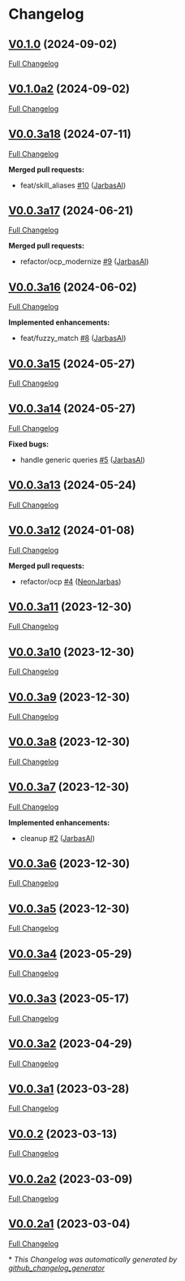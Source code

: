 # Changelog

## [V0.1.0](https://github.com/OpenVoiceOS/skill-ovos-local-media/tree/V0.1.0) (2024-09-02)

[Full Changelog](https://github.com/OpenVoiceOS/skill-ovos-local-media/compare/V0.1.0a2...V0.1.0)

## [V0.1.0a2](https://github.com/OpenVoiceOS/skill-ovos-local-media/tree/V0.1.0a2) (2024-09-02)

[Full Changelog](https://github.com/OpenVoiceOS/skill-ovos-local-media/compare/V0.0.3a18...V0.1.0a2)

## [V0.0.3a18](https://github.com/OpenVoiceOS/skill-ovos-local-media/tree/V0.0.3a18) (2024-07-11)

[Full Changelog](https://github.com/OpenVoiceOS/skill-ovos-local-media/compare/V0.0.3a17...V0.0.3a18)

**Merged pull requests:**

- feat/skill\_aliases [\#10](https://github.com/OpenVoiceOS/skill-ovos-local-media/pull/10) ([JarbasAl](https://github.com/JarbasAl))

## [V0.0.3a17](https://github.com/OpenVoiceOS/skill-ovos-local-media/tree/V0.0.3a17) (2024-06-21)

[Full Changelog](https://github.com/OpenVoiceOS/skill-ovos-local-media/compare/V0.0.3a16...V0.0.3a17)

**Merged pull requests:**

- refactor/ocp\_modernize [\#9](https://github.com/OpenVoiceOS/skill-ovos-local-media/pull/9) ([JarbasAl](https://github.com/JarbasAl))

## [V0.0.3a16](https://github.com/OpenVoiceOS/skill-ovos-local-media/tree/V0.0.3a16) (2024-06-02)

[Full Changelog](https://github.com/OpenVoiceOS/skill-ovos-local-media/compare/V0.0.3a15...V0.0.3a16)

**Implemented enhancements:**

- feat/fuzzy\_match [\#8](https://github.com/OpenVoiceOS/skill-ovos-local-media/pull/8) ([JarbasAl](https://github.com/JarbasAl))

## [V0.0.3a15](https://github.com/OpenVoiceOS/skill-ovos-local-media/tree/V0.0.3a15) (2024-05-27)

[Full Changelog](https://github.com/OpenVoiceOS/skill-ovos-local-media/compare/V0.0.3a14...V0.0.3a15)

## [V0.0.3a14](https://github.com/OpenVoiceOS/skill-ovos-local-media/tree/V0.0.3a14) (2024-05-27)

[Full Changelog](https://github.com/OpenVoiceOS/skill-ovos-local-media/compare/V0.0.3a13...V0.0.3a14)

**Fixed bugs:**

- handle generic queries [\#5](https://github.com/OpenVoiceOS/skill-ovos-local-media/pull/5) ([JarbasAl](https://github.com/JarbasAl))

## [V0.0.3a13](https://github.com/OpenVoiceOS/skill-ovos-local-media/tree/V0.0.3a13) (2024-05-24)

[Full Changelog](https://github.com/OpenVoiceOS/skill-ovos-local-media/compare/V0.0.3a12...V0.0.3a13)

## [V0.0.3a12](https://github.com/OpenVoiceOS/skill-ovos-local-media/tree/V0.0.3a12) (2024-01-08)

[Full Changelog](https://github.com/OpenVoiceOS/skill-ovos-local-media/compare/V0.0.3a11...V0.0.3a12)

**Merged pull requests:**

- refactor/ocp [\#4](https://github.com/OpenVoiceOS/skill-ovos-local-media/pull/4) ([NeonJarbas](https://github.com/NeonJarbas))

## [V0.0.3a11](https://github.com/OpenVoiceOS/skill-ovos-local-media/tree/V0.0.3a11) (2023-12-30)

[Full Changelog](https://github.com/OpenVoiceOS/skill-ovos-local-media/compare/V0.0.3a10...V0.0.3a11)

## [V0.0.3a10](https://github.com/OpenVoiceOS/skill-ovos-local-media/tree/V0.0.3a10) (2023-12-30)

[Full Changelog](https://github.com/OpenVoiceOS/skill-ovos-local-media/compare/V0.0.3a9...V0.0.3a10)

## [V0.0.3a9](https://github.com/OpenVoiceOS/skill-ovos-local-media/tree/V0.0.3a9) (2023-12-30)

[Full Changelog](https://github.com/OpenVoiceOS/skill-ovos-local-media/compare/V0.0.3a8...V0.0.3a9)

## [V0.0.3a8](https://github.com/OpenVoiceOS/skill-ovos-local-media/tree/V0.0.3a8) (2023-12-30)

[Full Changelog](https://github.com/OpenVoiceOS/skill-ovos-local-media/compare/V0.0.3a7...V0.0.3a8)

## [V0.0.3a7](https://github.com/OpenVoiceOS/skill-ovos-local-media/tree/V0.0.3a7) (2023-12-30)

[Full Changelog](https://github.com/OpenVoiceOS/skill-ovos-local-media/compare/V0.0.3a6...V0.0.3a7)

**Implemented enhancements:**

- cleanup [\#2](https://github.com/OpenVoiceOS/skill-ovos-local-media/pull/2) ([JarbasAl](https://github.com/JarbasAl))

## [V0.0.3a6](https://github.com/OpenVoiceOS/skill-ovos-local-media/tree/V0.0.3a6) (2023-12-30)

[Full Changelog](https://github.com/OpenVoiceOS/skill-ovos-local-media/compare/V0.0.3a5...V0.0.3a6)

## [V0.0.3a5](https://github.com/OpenVoiceOS/skill-ovos-local-media/tree/V0.0.3a5) (2023-12-30)

[Full Changelog](https://github.com/OpenVoiceOS/skill-ovos-local-media/compare/V0.0.3a4...V0.0.3a5)

## [V0.0.3a4](https://github.com/OpenVoiceOS/skill-ovos-local-media/tree/V0.0.3a4) (2023-05-29)

[Full Changelog](https://github.com/OpenVoiceOS/skill-ovos-local-media/compare/V0.0.3a3...V0.0.3a4)

## [V0.0.3a3](https://github.com/OpenVoiceOS/skill-ovos-local-media/tree/V0.0.3a3) (2023-05-17)

[Full Changelog](https://github.com/OpenVoiceOS/skill-ovos-local-media/compare/V0.0.3a2...V0.0.3a3)

## [V0.0.3a2](https://github.com/OpenVoiceOS/skill-ovos-local-media/tree/V0.0.3a2) (2023-04-29)

[Full Changelog](https://github.com/OpenVoiceOS/skill-ovos-local-media/compare/V0.0.3a1...V0.0.3a2)

## [V0.0.3a1](https://github.com/OpenVoiceOS/skill-ovos-local-media/tree/V0.0.3a1) (2023-03-28)

[Full Changelog](https://github.com/OpenVoiceOS/skill-ovos-local-media/compare/V0.0.2...V0.0.3a1)

## [V0.0.2](https://github.com/OpenVoiceOS/skill-ovos-local-media/tree/V0.0.2) (2023-03-13)

[Full Changelog](https://github.com/OpenVoiceOS/skill-ovos-local-media/compare/V0.0.2a2...V0.0.2)

## [V0.0.2a2](https://github.com/OpenVoiceOS/skill-ovos-local-media/tree/V0.0.2a2) (2023-03-09)

[Full Changelog](https://github.com/OpenVoiceOS/skill-ovos-local-media/compare/V0.0.2a1...V0.0.2a2)

## [V0.0.2a1](https://github.com/OpenVoiceOS/skill-ovos-local-media/tree/V0.0.2a1) (2023-03-04)

[Full Changelog](https://github.com/OpenVoiceOS/skill-ovos-local-media/compare/9037603be992f7e99b0ff026d4b57f5a2d8e0e16...V0.0.2a1)



\* *This Changelog was automatically generated by [github_changelog_generator](https://github.com/github-changelog-generator/github-changelog-generator)*
